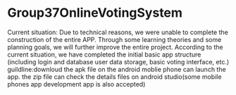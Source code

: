 # Group37OnlineVotingSystem
Current situation: Due to technical reasons, we were unable to complete the construction of the entire APP. Through some learning theories and some planning goals, we will further improve the entire project. According to the current situation, we have completed the initial basic app structure (including login and database user data storage, basic voting interface, etc.)
guildline:downloud the apk file on the android moblie phone can launch the app.
the zip file can check the details files on android studio(some mobile phones app development app is also accepted)
